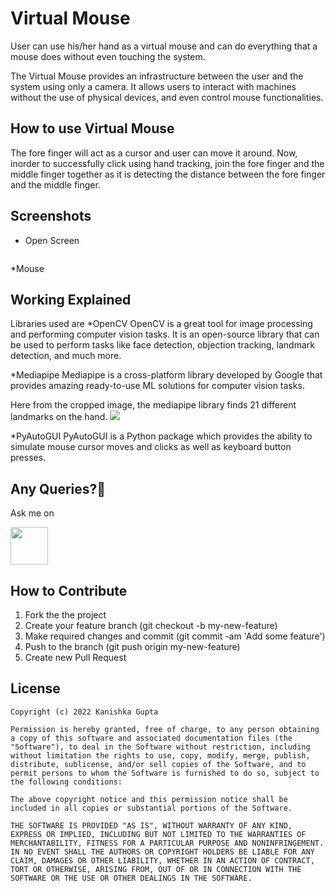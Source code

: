 # Virtual Mouse
User can use his/her hand as a virtual mouse and can do everything that a mouse does without even touching  the system.  

The Virtual Mouse provides an infrastructure between the user and the system using only a camera. It allows users to interact with machines without the use of physical devices, and even control mouse functionalities.

## How to use Virtual Mouse
The fore finger will act as a cursor and user can move it around. Now, inorder to successfully click using hand tracking, join the fore finger and the middle finger together as it is detecting the distance between the fore finger and the middle finger.

## Screenshots
* Open Screen
<img src="" >

*Mouse 
<img src=""  >

## Working Explained
Libraries used are 
*OpenCV
OpenCV is a great tool for image processing and performing computer vision tasks. It is an open-source library that can be used to perform tasks like face detection, objection tracking, landmark detection, and much more.

*Mediapipe 
Mediapipe is a cross-platform library developed by Google that provides amazing ready-to-use ML solutions for computer vision tasks.

Here from the cropped image, the mediapipe library finds 21 different landmarks on the hand.
<img src="https://user-images.githubusercontent.com/59255776/180427026-c329d8c3-d1f9-42d1-8090-c932842f633c.png" >

*PyAutoGUI 
PyAutoGUI is a Python package which provides the ability to simulate mouse cursor moves and clicks as well as keyboard button presses.

## Any Queries?🤔
 
 Ask me on 
 
<a href="https://www.linkedin.com/in/thekanishkagupta/"><img src="https://user-images.githubusercontent.com/35039342/55471530-94b34280-5627-11e9-8c0e-6fe86a8406d6.png" width="60"></a>


## How to Contribute
1. Fork the the project
2. Create your feature branch (git checkout -b my-new-feature)
3. Make required changes and commit (git commit -am 'Add some feature')
4. Push to the branch (git push origin my-new-feature)
5. Create new Pull Request

## License

    Copyright (c) 2022 Kanishka Gupta
    
    Permission is hereby granted, free of charge, to any person obtaining a copy of this software and associated documentation files (the "Software"), to deal in the Software without restriction, including without limitation the rights to use, copy, modify, merge, publish, distribute, sublicense, and/or sell copies of the Software, and to permit persons to whom the Software is furnished to do so, subject to the following conditions:
    
    The above copyright notice and this permission notice shall be included in all copies or substantial portions of the Software.
    
    THE SOFTWARE IS PROVIDED "AS IS", WITHOUT WARRANTY OF ANY KIND, EXPRESS OR IMPLIED, INCLUDING BUT NOT LIMITED TO THE WARRANTIES OF MERCHANTABILITY, FITNESS FOR A PARTICULAR PURPOSE AND NONINFRINGEMENT. IN NO EVENT SHALL THE AUTHORS OR COPYRIGHT HOLDERS BE LIABLE FOR ANY CLAIM, DAMAGES OR OTHER LIABILITY, WHETHER IN AN ACTION OF CONTRACT, TORT OR OTHERWISE, ARISING FROM, OUT OF OR IN CONNECTION WITH THE SOFTWARE OR THE USE OR OTHER DEALINGS IN THE SOFTWARE.
